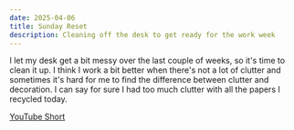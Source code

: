 ```yaml
---
date: 2025-04-06
title: Sunday Reset
description: Cleaning off the desk to get ready for the work week
---
```


I let my desk get a bit messy over the last couple of weeks, so it's time to clean it up. I think I work a bit better when there's not a lot of clutter and sometimes it's hard for me to find the difference between clutter and decoration. I can say for sure I had too much clutter with all the papers I recycled today.

[YouTube Short](https://youtube.com/shorts/RD8y_i8i7Hg)